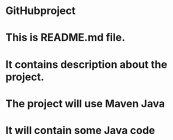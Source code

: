 # GitHubproject
# This is README.md file.
# It contains description about the project. 
# The project will use Maven Java
# It will contain some Java code
